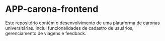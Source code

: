# APP-carona-frontend
Este repositório contém o desenvolvimento de uma plataforma de caronas universitárias. Inclui funcionalidades de cadastro de usuários, gerenciamento de viagens e feedback.
